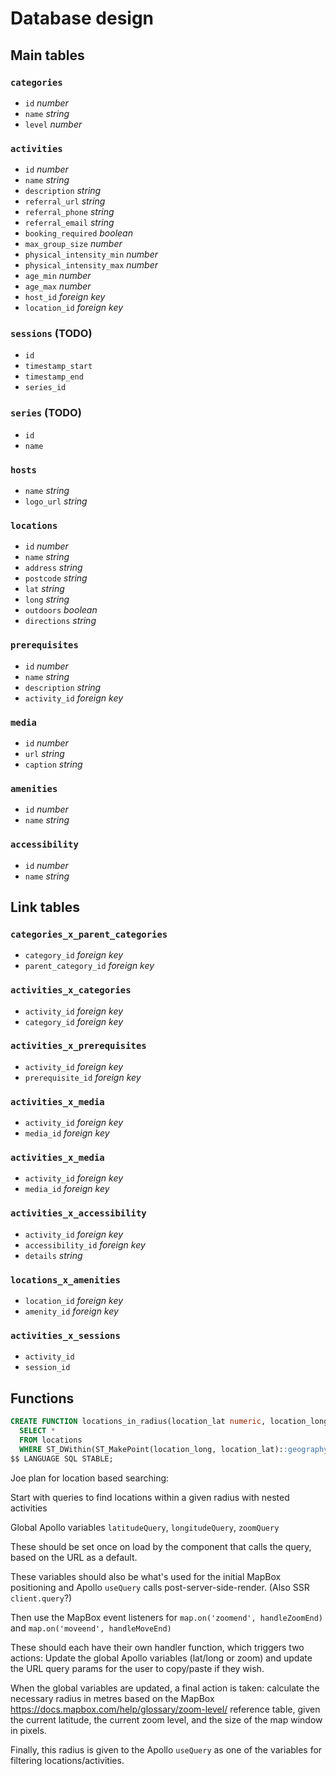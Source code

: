 # Database design

## Main tables

### `categories`

- `id` _number_
- `name` _string_
- `level` _number_

### `activities`

- `id` _number_
- `name` _string_
- `description` _string_
- `referral_url` _string_
- `referral_phone` _string_
- `referral_email` _string_
- `booking_required` _boolean_
- `max_group_size` _number_
- `physical_intensity_min` _number_
- `physical_intensity_max` _number_
- `age_min` _number_
- `age_max` _number_
- `host_id` _foreign key_
- `location_id` _foreign key_

### `sessions` (TODO)

- `id`
- `timestamp_start`
- `timestamp_end`
- `series_id`

### `series` (TODO)

- `id`
- `name`

### `hosts`

- `name` _string_
- `logo_url` _string_

### `locations`

- `id` _number_
- `name` _string_
- `address` _string_
- `postcode` _string_
- `lat` _string_
- `long` _string_
- `outdoors` _boolean_
- `directions` _string_

### `prerequisites`

- `id` _number_
- `name` _string_
- `description` _string_
- `activity_id` _foreign key_

### `media`

- `id` _number_
- `url` _string_
- `caption` _string_

### `amenities`

- `id` _number_
- `name` _string_

### `accessibility`

- `id` _number_
- `name` _string_

## Link tables

### `categories_x_parent_categories`

- `category_id` _foreign key_
- `parent_category_id` _foreign key_

### `activities_x_categories`

- `activity_id` _foreign key_
- `category_id` _foreign key_

### `activities_x_prerequisites`

- `activity_id` _foreign key_
- `prerequisite_id` _foreign key_

### `activities_x_media`

- `activity_id` _foreign key_
- `media_id` _foreign key_

### `activities_x_media`

- `activity_id` _foreign key_
- `media_id` _foreign key_

### `activities_x_accessibility`

- `activity_id` _foreign key_
- `accessibility_id` _foreign key_
- `details` _string_

### `locations_x_amenities`

- `location_id` _foreign key_
- `amenity_id` _foreign key_

### `activities_x_sessions`

- `activity_id`
- `session_id`

## Functions

```sql
CREATE FUNCTION locations_in_radius(location_lat numeric, location_long numeric, radius integer) RETURNS SETOF locations AS $$
  SELECT *
  FROM locations
  WHERE ST_DWithin(ST_MakePoint(location_long, location_lat)::geography, ST_MakePoint(long, lat)::geography, radius)
$$ LANGUAGE SQL STABLE;
```

Joe plan for location based searching:

Start with queries to find locations within a given radius with nested activities

Global Apollo variables `latitudeQuery`, `longitudeQuery`, `zoomQuery`

These should be set once on load by the component that calls the query, based on the URL as a default.

These variables should also be what's used for the initial MapBox positioning and Apollo `useQuery` calls post-server-side-render. (Also SSR `client.query`?)

Then use the MapBox event listeners for `map.on('zoomend', handleZoomEnd)` and `map.on('moveend', handleMoveEnd)`

These should each have their own handler function, which triggers two actions: Update the global Apollo variables (lat/long or zoom) and update the URL query params for the user to copy/paste if they wish.

When the global variables are updated, a final action is taken: calculate the necessary radius in metres based on the MapBox https://docs.mapbox.com/help/glossary/zoom-level/ reference table, given the current latitude, the current zoom level, and the size of the map window in pixels.

Finally, this radius is given to the Apollo `useQuery` as one of the variables for filtering locations/activities.
